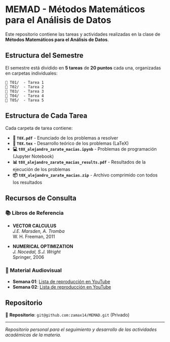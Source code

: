 # MEMAD - Métodos Matemáticos para el Análisis de Datos

Este repositorio contiene las tareas y actividades realizadas en la clase de **Métodos Matemáticos para el Análisis de Datos**.

## Estructura del Semestre

El semestre está dividido en **5 tareas** de **20 puntos** cada una, organizadas en carpetas individuales:

```
📁 T01/  - Tarea 1
📁 T02/  - Tarea 2  
📁 T03/  - Tarea 3
📁 T04/  - Tarea 4
📁 T05/  - Tarea 5
```

## Estructura de Cada Tarea

Cada carpeta de tarea contiene:

- **📄 `T0X.pdf`** - Enunciado de los problemas a resolver
- **📝 `T0X.tex`** - Desarrollo teórico de los problemas (LaTeX)
- **💻 `t0X_alejandro_zarate_macias.ipynb`** - Problemas de programación (Jupyter Notebook)
- **📊 `t0X_alejandro_zarate_macias_results.pdf`** - Resultados de la ejecución de los problemas
- **📦 `t0X_alejandro_zarate_macias.zip`** - Archivo comprimido con todos los resultados

## Recursos de Consulta

### 📚 Libros de Referencia

- **VECTOR CALCULUS**  
  *J.E. Marsden, A. Tromba*  
  W. H. Freeman, 2011

- **NUMERICAL OPTIMIZATION**  
  *J. Nocedal, S.J. Wright*  
  Springer, 2006

### 🎥 Material Audiovisual

- **Semana 01**: [Lista de reproducción en YouTube](https://www.youtube.com/playlist?list=PL66A4_etiRmz_QUD1p0BjEKIHJdjmuTPn)
- **Semana 02**: [Lista de reproducción en YouTube](https://www.youtube.com/playlist?list=PL66A4_etiRmwHCxbmYGUHKMExtLqpNP0t)

## Repositorio

🔗 **Repositorio**: `git@github.com:zamax14/MEMAD.git` (Privado)

---

*Repositorio personal para el seguimiento y desarrollo de las actividades académicas de la materia.*
